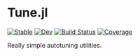 # Tune.jl

[![Stable](https://img.shields.io/badge/docs-stable-blue.svg)](https://peterahrens.github.io/Tune.jl/stable)
[![Dev](https://img.shields.io/badge/docs-dev-blue.svg)](https://peterahrens.github.io/Tune.jl/dev)
[![Build Status](https://github.com/peterahrens/Tune.jl/workflows/CI/badge.svg)](https://github.com/peterahrens/Tune.jl/actions)
[![Coverage](https://codecov.io/gh/peterahrens/Tune.jl/branch/master/graph/badge.svg)](https://codecov.io/gh/peterahrens/Tune.jl)

Really simple autotuning utilities.
